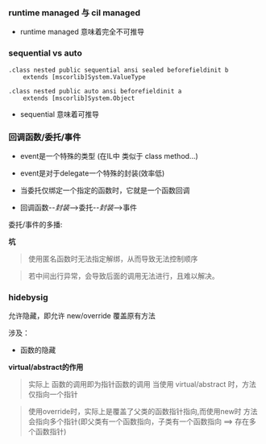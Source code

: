 
### runtime managed 与 cil managed  ###

- runtime managed 意味着完全不可推导

### sequential vs auto ###

	.class nested public sequential ansi sealed beforefieldinit b
		extends [mscorlib]System.ValueType

	.class nested public auto ansi beforefieldinit a
		extends [mscorlib]System.Object

- sequential 意味着可推导

### 回调函数/委托/事件 ###

- event是一个特殊的类型 (在IL中 类似于 class method...)

- event是对于delegate一个特殊的封装(效率低)

- 当委托仅绑定一个指定的函数时，它就是一个函数回调

- 回调函数--*封装*-->委托--*封装*-->事件

委托/事件的多播:

 **坑**

> 使用匿名函数时无法指定解绑，从而导致无法控制顺序

> 若中间出行异常，会导致后面的调用无法进行，且难以解决。

### hidebysig ###

允许隐藏，即允许 new/override 覆盖原有方法

涉及：

- 函数的隐藏

 **virtual/abstract的作用**

> 实际上 函数的调用即为指针函数的调用 当使用 virtual/abstract 时，方法仅指向一个指针

> 使用override时，实际上是覆盖了父类的函数指针指向,而使用new时 方法会指向多个指针(即父类有一个函数指向，子类有一个函数指向 ==> 存在多个函数指针)